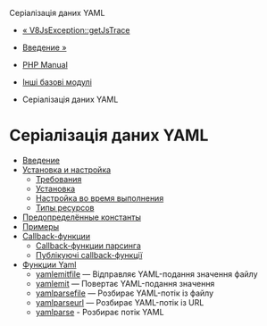 Серіалізація даних YAML

-   [« V8JsException::getJsTrace](v8jsexception.getjstrace.html)
    
-   [Введение »](intro.yaml.html)
    
-   [PHP Manual](index.html)
    
-   [Інші базові модулі](refs.basic.other.html)
    
-   Серіалізація даних YAML
    

# Серіалізація даних YAML

-   [Введение](intro.yaml.html)
-   [Установка и настройка](yaml.setup.html)
    -   [Требования](yaml.requirements.html)
    -   [Установка](yaml.installation.html)
    -   [Настройка во время выполнения](yaml.configuration.html)
    -   [Типы ресурсов](yaml.resources.html)
-   [Предопределённые константы](yaml.constants.html)
-   [Примеры](yaml.examples.html)
-   [Callback-функции](yaml.callbacks.html)
    -   [Callback-функции парсинга](yaml.callbacks.parse.html)
    -   [Публікуючі callback-функції](yaml.callbacks.emit.html)
-   [Функции Yaml](ref.yaml.html)
    -   [yamlemitfile](function.yaml-emit-file.html) — Відправляє YAML-подання значення файлу
    -   [yamlemit](function.yaml-emit.html) — Повертає YAML-подання значення
    -   [yamlparsefile](function.yaml-parse-file.html) — Розбирає YAML-потік із файлу
    -   [yamlparseurl](function.yaml-parse-url.html) — Розбирає YAML-потік із URL
    -   [yamlparse](function.yaml-parse.html) - Розбирає потік YAML